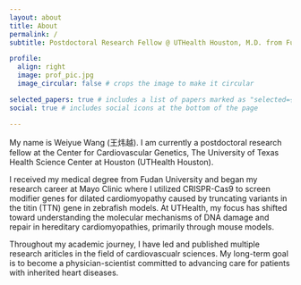 ```yaml
---
layout: about
title: About
permalink: /
subtitle: Postdoctoral Research Fellow @ UTHealth Houston, M.D. from Fudan University.

profile:
  align: right
  image: prof_pic.jpg
  image_circular: false # crops the image to make it circular

selected_papers: true # includes a list of papers marked as "selected={true}"
social: true # includes social icons at the bottom of the page

---
```

My name is Weiyue Wang (王炜越). I am currently a postdoctoral research fellow at the Center for Cardiovascular Genetics, The University of Texas Health Science Center at Houston (UTHealth Houston).
  
I received my medical degree from Fudan University and began my research career at Mayo Clinic where I utilized CRISPR-Cas9 to screen modifier genes for dilated cardiomyopathy caused by truncating variants in the titin (TTN) gene in zebrafish models. At UTHealth, my focus has shifted toward understanding the molecular mechanisms of DNA damage and repair in hereditary cardiomyopathies, primarily through mouse models.  
  
Throughout my academic journey, I have led and published multiple research ariticles in the field of cardiovascualr sciences. My long-term goal is to become a physician-scientist committed to advancing care for patients with inherited heart diseases. 
